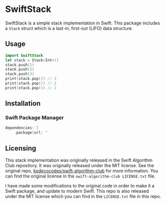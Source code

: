 # SwiftStack

SwiftStack is a simple stack implementation in Swift. This package includes a `Stack` struct which is a last-in, first-out (LIFO) data structure.

## Usage

```swift
import SwiftStack
let stack = Stack<Int>()
stack.push(1)
stack.push(2)
stack.push(3)
print(stack.pop()) // 3
print(stack.pop()) // 2
print(stack.pop()) // 1
```

## Installation

### Swift Package Manager

```swift
dependencies: [
    .package(url: "
```
## Licensing
This stack implementation was originally released in the Swift Algorithm Club repository. It was originally released under the MIT license. See the original repo, [kodecocodes/swift-algorithm-club](https://github.com/kodecocodes/swift-algorithm-club/tree/master?tab=MIT-1-ov-file) for more information. You can find the original license in the `swift-algorithm-club LICENSE.txt` file. 

I have made some modifications to the original code in order to make it a Swift package, and update to modern Swift. This repo is also released under the MIT license which you can find in the `LICENSE.txt` file in this repo. 
